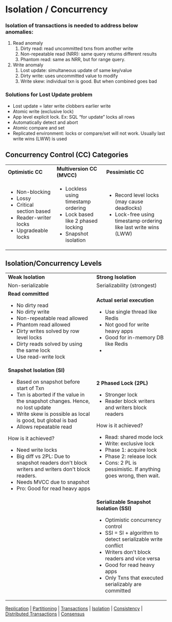 

# Isolation / Concurrency


### Isolation of transactions is needed to address below anomalies:



1. Read anomaly
    1. Dirty read: read uncommitted txns from another write
    2. Non-repeatable read (NRR): same query returns different results
    3. Phantom read: same as NRR, but for range query.
2. Write anomaly
    1. Lost update: simultaneous update of same key/value
    2. Dirty write: uses uncommitted value to modify
    3. Write skew: individual txn is good. But when combined goes bad


### Solutions for Lost Update problem



* Lost update = later write clobbers earlier write
* Atomic write (exclusive lock)
* App level explicit lock. Ex: SQL “for update” locks all rows
* Automatically detect and abort
* Atomic compare and set
* Replicated environment: locks or compare/set will not work. Usually last write wins (LWW) is used


## Concurrency Control (CC) Categories


<table>
  <tr>
   <td><strong>Optimistic CC</strong>
   </td>
   <td><strong>Multiversion CC (MVCC)</strong>
   </td>
   <td><strong>Pessimistic CC</strong>
   </td>
  </tr>
  <tr>
   <td>
<ul>

<li>Non-blocking

<li>Lossy

<li>Critical section based

<li>Reader-writer locks

<li>Upgradeable locks
</li>
</ul>
   </td>
   <td>
<ul>

<li>Lockless using timestamp ordering

<li>Lock based like 2 phased locking

<li>Snapshot isolation
</li>
</ul>
   </td>
   <td>
<ul>

<li>Record level locks (may cause deadlocks)

<li>Lock-free using timestamp ordering like last write wins (LWW)
</li>
</ul>
   </td>
  </tr>
</table>



## Isolation/Concurrency Levels


<table>
  <tr>
   <td><strong>Weak Isolation</strong>
   </td>
   <td><strong>Strong Isolation</strong>
   </td>
  </tr>
  <tr>
   <td>Non-serializable
   </td>
   <td>Serializability (strongest)
   </td>
  </tr>
  <tr>
   <td><strong>Read committed</strong>
<ul>

<li>No dirty read

<li>No dirty write

<li>Non-repeatable read allowed

<li>Phantom read allowed

<li>Dirty writes solved by row level locks

<li>Dirty reads solved by using the same lock

<li>Use read-write lock
</li>
</ul>
   </td>
   <td><strong>Actual serial execution</strong>
<ul>

<li>Use single thread like Redis

<li>Not good for write heavy apps

<li>Good for in-memory DB like Redis

<li>
</li>
</ul>
   </td>
  </tr>
  <tr>
   <td><strong>Snapshot Isolation (SI)</strong>
<ul>

<li>Based on snapshot before start of Txn

<li>Txn is aborted if the value in the snapshot changes. Hence, no lost update

<li>Write skew is possible as local is good, but global is bad

<li>Allows repeatable read
</li>
</ul>

<p>
How is it achieved?
<ul>

<li>Need write locks

<li>Big diff vs 2PL: Due to snapshot readers don't block writers and writers don't block readers. 

<li>Needs MVCC due to snapshot

<li>Pro: Good for read heavy apps
</li>
</ul>

   </td>
   <td><strong>2 Phased Lock (2PL)</strong>
<ul>

<li>Stronger lock

<li>Reader block writers and writers block readers
</li>
</ul>
<p>
How is it achieved?
<ul>

<li>Read: shared mode lock

<li>Write: exclusive lock

<li>Phase 1: acquire lock

<li>Phase 2: release lock

<li>Cons: 2 PL is pessimistic. If anything goes wrong, then wait.
</li>
</ul>

   </td>
  </tr>
  <tr>
   <td>
   </td>
   <td><strong>Serializable Snapshot Isolation (SSI)</strong>
<ul>

<li>Optimistic concurrency control

<li>SSI = SI + algorithm to detect serializable write conflict

<li>Writers don't block readers and vice versa

<li>Good for read heavy apps

<li>Only Txns that executed serializably are committed
</li>
</ul>
   </td>
  </tr>
</table>

[Replication](replication.md) | [Partitioning](partitioning.md) | [Transactions](transaction.md) | [Isolation](isolation.md) | [Consistency](consistency.md) | [Distributed Transactions](distributed_transactions.md) | [Consensus](consensus.md)